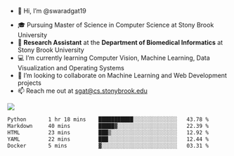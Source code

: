 - 👋 Hi, I’m @swaradgat19
<!-- - 👀 I’m interested in  -->
- 🎓 Pursuing Master of Science in Computer Science at Stony Brook University
- :microscope: **Research Assistant** at the **Department of Biomedical Informatics** at Stony Brook University 
- 💻 I’m currently learning Computer Vision, Machine Learning, Data Visualization and Operating Systems
- 💞️ I’m looking to collaborate on Machine Learning and Web Development projects 
- 📫 Reach me out at sgat@cs.stonybrook.edu

![](https://komarev.com/ghpvc/?username=your-github-username&color=green)

<!--START_SECTION:waka-->

```txt
Python       1 hr 18 mins    ███████████░░░░░░░░░░░░░░   43.78 %
Markdown     40 mins         █████▓░░░░░░░░░░░░░░░░░░░   22.39 %
HTML         23 mins         ███▒░░░░░░░░░░░░░░░░░░░░░   12.92 %
YAML         22 mins         ███░░░░░░░░░░░░░░░░░░░░░░   12.44 %
Docker       5 mins          ▓░░░░░░░░░░░░░░░░░░░░░░░░   03.31 %
```

<!--END_SECTION:waka-->

<!---
swaradgat19/swaradgat19 is a ✨ special ✨ repository because its `README.md` (this file) appears on your GitHub profile.
You can click the Preview link to take a look at your changes.
--->
